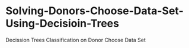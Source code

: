 # Solving-Donors-Choose-Data-Set-Using-Decisioin-Trees
Decission Trees Classification on Donor Choose Data Set
